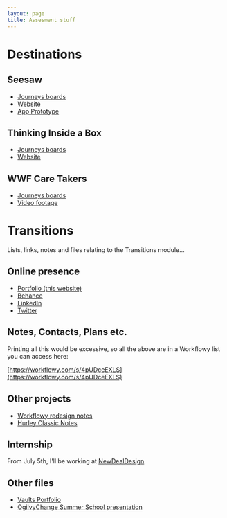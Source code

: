 ```yaml
---
layout: page
title: Assesment stuff
---
```


# Destinations

## Seesaw
- [Journeys boards](https://www.dropbox.com/s/xx3fwnl2ecwul5m/Stephenson_Sam_02_MoneyApp.pdf?dl=0)
- [Website](http://samstephenson.com/seesaw)
- [App Prototype](https://marvelapp.com/59908b6)

## Thinking Inside a Box
- [Journeys boards](https://www.dropbox.com/s/i6lj94tluz8lyzd/Stephenson_Sam_01_Behaviour.pdf?dl=0)
- [Website](http://samstephenson.com/action-cards)

## WWF Care Takers
- [Journeys boards](https://www.dropbox.com/s/frz3sm90gi0y7z2/Stephenson_Sam_03_WWF.pdf?dl=0)
- [Video footage](https://www.dropbox.com/sh/wfq4npe2w5vnnxo/AACsHrwY1VFLkCmDvtkJ6Ak9a?dl=0)



# Transitions

Lists, links, notes and files relating to the Transitions module…

## Online presence
- [Portfolio (this website)](http://samstephenson.com)
- [Behance](https://www.behance.net/samstephenson)
- [LinkedIn](https://www.linkedin.com/in/stephensonsam)
- [Twitter](https://twitter.com/samstephenson1)

## Notes, Contacts, Plans etc.
Printing all this would be excessive, so all the above are in a Workflowy list you can access here:

[https://workflowy.com/s/4pUDceEXLS](https://workflowy.com/s/4pUDceEXLS)

## Other projects
- [Workflowy redesign notes](https://workflowy.com/s/Q9smI82v1F)
- [Hurley Classic Notes](https://workflowy.com/s/Q9smI82v1F)

## Internship
From July 5th, I'll be working at [NewDealDesign](http://www.newdealdesign.com/)

## Other files
- [Vaults Portfolio](https://www.dropbox.com/s/h4u4gnoiost53fj/Vaults%20Boards%20print%201.pdf?dl=0)
- [OgilvyChange Summer School presentation](https://www.dropbox.com/s/2t5kep9ybkhpv77/Final%20Ogilvy%20Change%20Presentation.pptx?dl=0)